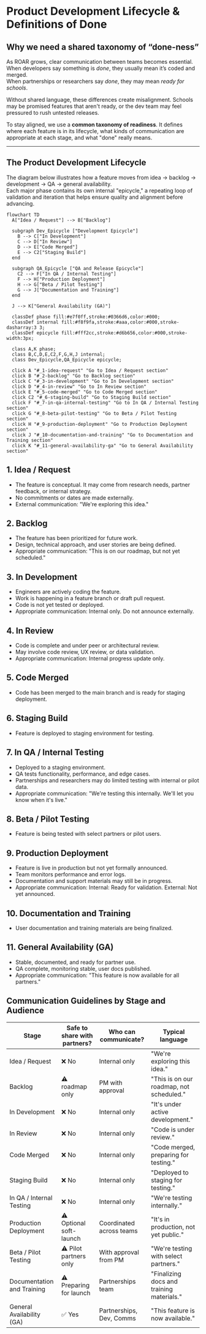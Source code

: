 
# Product Development Lifecycle & Definitions of Done

## Why we need a shared taxonomy of “done-ness”

As ROAR grows, clear communication between teams becomes essential.  
When developers say something is *done*, they usually mean it’s coded and merged.  
When partnerships or researchers say *done*, they may mean *ready for schools*.  

Without shared language, these differences create misalignment. Schools may be promised features that aren't ready, or the dev team may feel pressured to rush untested releases.  

To stay aligned, we use a **common taxonomy of readiness**. It defines where each feature is in its lifecycle, what kinds of communication are appropriate at each stage, and what "done" really means.

---

## The Product Development Lifecycle

The diagram below illustrates how a feature moves from idea → backlog → development → QA → general availability.  
Each major phase contains its own internal "epicycle," a repeating loop of validation and iteration that helps ensure quality and alignment before advancing.

```mermaid
flowchart TD
  A["Idea / Request"] --> B["Backlog"]
  
  subgraph Dev_Epicycle ["Development Epicycle"]
    B --> C["In Development"]
    C --> D["In Review"]
    D --> E["Code Merged"]
    E --> C2["Staging Build"]
  end

  subgraph QA_Epicycle ["QA and Release Epicycle"]
    C2 --> F["In QA / Internal Testing"]
    F --> H["Production Deployment"]
    H --> G["Beta / Pilot Testing"]
    G --> J["Documentation and Training"]
  end
  
  J --> K["General Availability (GA)"]

  classDef phase fill:#e7f0ff,stroke:#0366d6,color:#000;
  classDef internal fill:#f8f9fa,stroke:#aaa,color:#000,stroke-dasharray:3 3;
  classDef epicycle fill:#fff2cc,stroke:#d6b656,color:#000,stroke-width:3px;

  class A,K phase;
  class B,C,D,E,C2,F,G,H,J internal;
  class Dev_Epicycle,QA_Epicycle epicycle;
  
  click A "#_1-idea-request" "Go to Idea / Request section"
  click B "#_2-backlog" "Go to Backlog section"
  click C "#_3-in-development" "Go to In Development section"
  click D "#_4-in-review" "Go to In Review section"
  click E "#_5-code-merged" "Go to Code Merged section"
  click C2 "#_6-staging-build" "Go to Staging Build section"
  click F "#_7-in-qa-internal-testing" "Go to In QA / Internal Testing section"
  click G "#_8-beta-pilot-testing" "Go to Beta / Pilot Testing section"
  click H "#_9-production-deployment" "Go to Production Deployment section"
  click J "#_10-documentation-and-training" "Go to Documentation and Training section"
  click K "#_11-general-availability-ga" "Go to General Availability section"
```

## 1. Idea / Request

- The feature is conceptual. It may come from research needs, partner feedback, or internal strategy.
- No commitments or dates are made externally.
- External communication: "We're exploring this idea."

## 2. Backlog

- The feature has been prioritized for future work.
- Design, technical approach, and user stories are being defined.
- Appropriate communication: "This is on our roadmap, but not yet scheduled."

## 3. In Development

- Engineers are actively coding the feature.
- Work is happening in a feature branch or draft pull request.
- Code is not yet tested or deployed.
- Appropriate communication: Internal only. Do not announce externally.

## 4. In Review

- Code is complete and under peer or architectural review.
- May involve code review, UX review, or data validation.
- Appropriate communication: Internal progress update only.

## 5. Code Merged

- Code has been merged to the main branch and is ready for staging deployment.

## 6. Staging Build

- Feature is deployed to staging environment for testing.

## 7. In QA / Internal Testing

- Deployed to a staging environment.
- QA tests functionality, performance, and edge cases.
- Partnerships and researchers may do limited testing with internal or pilot data.
- Appropriate communication: "We're testing this internally. We'll let you know when it's live."

## 8. Beta / Pilot Testing

- Feature is being tested with select partners or pilot users.

## 9. Production Deployment

- Feature is live in production but not yet formally announced.
- Team monitors performance and error logs.
- Documentation and support materials may still be in progress.
- Appropriate communication: Internal: Ready for validation. External: Not yet announced.

## 10. Documentation and Training

- User documentation and training materials are being finalized.

## 11. General Availability (GA)

- Stable, documented, and ready for partner use.
- QA complete, monitoring stable, user docs published.
- Appropriate communication: "This feature is now available for all partners."

## Communication Guidelines by Stage and Audience

| Stage                         | Safe to share with partners? | Who can communicate?     | Typical language                           |
| ----------------------------- | ---------------------------- | ------------------------ | ------------------------------------------ |
| Idea / Request                | ❌ No                         | Internal only            | "We're exploring this idea."               |
| Backlog                       | ⚠️ roadmap only              | PM with approval         | "This is on our roadmap, not scheduled."  |
| In Development                | ❌ No                         | Internal only            | "It's under active development."           |
| In Review                     | ❌ No                         | Internal only            | "Code is under review."                    |
| Code Merged                   | ❌ No                         | Internal only            | "Code merged, preparing for testing."      |
| Staging Build                 | ❌ No                         | Internal only            | "Deployed to staging for testing."         |
| In QA / Internal Testing      | ❌ No                         | Internal only            | "We're testing internally."                |
| Production Deployment         | ⚠️ Optional soft-launch      | Coordinated across teams | "It's in production, not yet public."      |
| Beta / Pilot Testing          | ⚠️ Pilot partners only       | With approval from PM    | "We're testing with select partners."      |
| Documentation and Training    | ⚠️ Preparing for launch       | Partnerships team        | "Finalizing docs and training materials."  |
| General Availability (GA)     | ✅ Yes                        | Partnerships, Dev, Comms | "This feature is now available."           |
